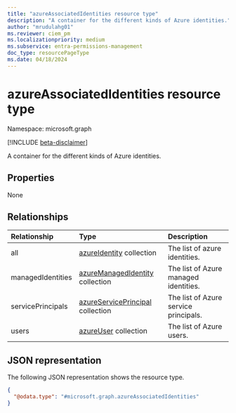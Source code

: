 ```yaml
---
title: "azureAssociatedIdentities resource type"
description: "A container for the different kinds of Azure identities."
author: "mrudulahg01"
ms.reviewer: ciem_pm
ms.localizationpriority: medium
ms.subservice: entra-permissions-management
doc_type: resourcePageType
ms.date: 04/18/2024
---
```


# azureAssociatedIdentities resource type

Namespace: microsoft.graph

[!INCLUDE [beta-disclaimer](../../includes/beta-disclaimer.md)]

A container for the different kinds of Azure identities.

## Properties
None

## Relationships
|Relationship|Type|Description|
|:---|:---|:---|
|all|[azureIdentity](../resources/azureidentity.md) collection|The list of azure identities.|
|managedIdentities|[azureManagedIdentity](../resources/azuremanagedidentity.md) collection|The list of Azure managed identities.|
|servicePrincipals|[azureServicePrincipal](../resources/azureserviceprincipal.md) collection|The list of Azure service principals.|
|users|[azureUser](../resources/azureuser.md) collection|The list of Azure users.|

## JSON representation
The following JSON representation shows the resource type.
<!-- {
  "blockType": "resource",
  "@odata.type": "microsoft.graph.azureAssociatedIdentities"
}
-->
``` json
{
  "@odata.type": "#microsoft.graph.azureAssociatedIdentities"
}
```


